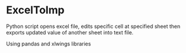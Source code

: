 # ExcelToImp
Python script opens excel file, edits specific cell at specified sheet then exports updated value of another sheet into text file.

Using pandas and xlwings libraries
